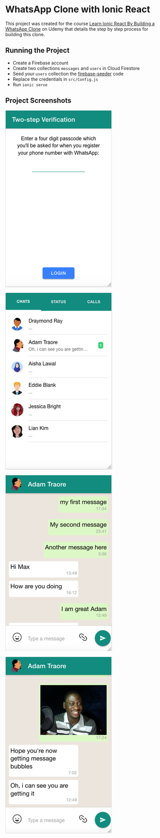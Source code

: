 # WhatsApp Clone with Ionic React

This project was created for the course [Learn Ionic React By Building a WhatsApp Clone](https://www.udemy.com/ionic-react-whatsapp-clone) on Udemy that details the step by step process for building this clone.

## Running the Project

- Create a Firebase account
- Create two collections `messages` and `users` in Cloud Firestore
- Seed your `users` collection the [firebase-seeder](https://github.com/coderonfleek/firebase-seeder) code
- Replace the credentials in `src/Config.js`
- Run `ionic serve`

## Project Screenshots

![Login Page](screen1.png)

![User Contacts](screen2.png)

![Chat Messages](screen3.png)

![Media Contacts](screen4.png)
